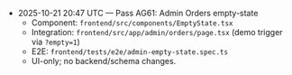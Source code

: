 - 2025-10-21 20:47 UTC — Pass AG61: Admin Orders empty-state
  - Component: `frontend/src/components/EmptyState.tsx`
  - Integration: `frontend/src/app/admin/orders/page.tsx` (demo trigger via `?empty=1`)
  - E2E: `frontend/tests/e2e/admin-empty-state.spec.ts`
  - UI-only; no backend/schema changes.
